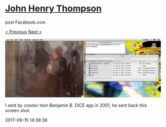 # [John Henry Thompson](../README.md)
post Facebook.com

[< Previous](2017-09-15-1.md) [Next >](2017-09-15-3.md)

[![](../media/2017-09-15/Timeline-Photos-I-sent-by-cosmic-twin-Benjamin-B-DICE-app-in-200.jpg)](../README.md)

I sent by cosmic twin Benjamin B. DICE app in 2001, he sent back this screen shot.

2017-09-15 14:38:36